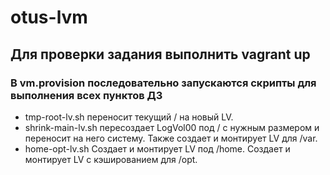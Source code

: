 # otus-lvm

## Для проверки задания выполнить **vagrant up**

### В vm.provision последовательно запускаются скрипты для выполнения всех пунктов ДЗ

- tmp-root-lv.sh переносит текущий / на новый LV.
- shrink-main-lv.sh пересоздает LogVol00 под / с нужным размером и переносит на него систему. Также создает и монтирует LV для /var.
- home-opt-lv.sh Создает и монтирует LV под /home. Создает и монтирует LV с кэшированием для /opt.

